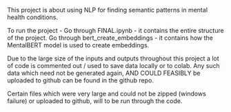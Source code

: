 This project is about using NLP for finding semantic patterns in mental health conditions.

To run the project - 
Go through FINAL.ipynb - it contains the entire structure of the project.
Go through bert_create_embeddings - it contains how the MentalBERT model is used to create embeddings. 

Due to the large size of the inputs and outputs throughout this project a lot of code is commented out / used to save data locally or to colab. 
Any such data which need not be generated again, AND COULD FEASIBLY be uploaded to github can be found in the github repo. 

Certain files which were very large and could not be zipped (windows failure) or uploaded to github, will to be run through the code. 

